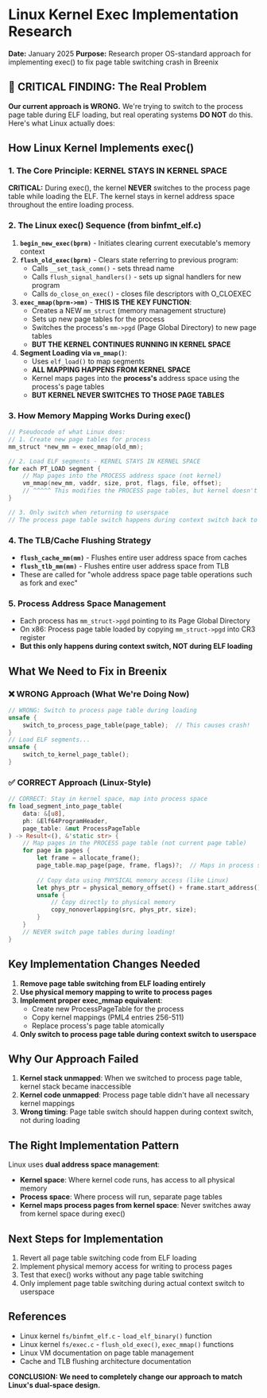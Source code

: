 # Linux Kernel Exec Implementation Research

**Date:** January 2025
**Purpose:** Research proper OS-standard approach for implementing exec() to fix page table switching crash in Breenix

## 🚨 CRITICAL FINDING: The Real Problem

**Our current approach is WRONG.** We're trying to switch to the process page table during ELF loading, but real operating systems **DO NOT** do this. Here's what Linux actually does:

## How Linux Kernel Implements exec()

### 1. The Core Principle: **KERNEL STAYS IN KERNEL SPACE**

**CRITICAL:** During exec(), the kernel **NEVER** switches to the process page table while loading the ELF. The kernel stays in kernel address space throughout the entire loading process.

### 2. The Linux exec() Sequence (from binfmt_elf.c)

1. **`begin_new_exec(bprm)`** - Initiates clearing current executable's memory context
2. **`flush_old_exec(bprm)`** - Clears state referring to previous program:
   - Calls `__set_task_comm()` - sets thread name
   - Calls `flush_signal_handlers()` - sets up signal handlers for new program  
   - Calls `do_close_on_exec()` - closes file descriptors with O_CLOEXEC
3. **`exec_mmap(bprm->mm)`** - **THIS IS THE KEY FUNCTION**:
   - Creates a NEW `mm_struct` (memory management structure)
   - Sets up new page tables for the process
   - Switches the process's `mm->pgd` (Page Global Directory) to new page tables
   - **BUT THE KERNEL CONTINUES RUNNING IN KERNEL SPACE**
4. **Segment Loading via `vm_mmap()`**:
   - Uses `elf_load()` to map segments
   - **ALL MAPPING HAPPENS FROM KERNEL SPACE**
   - Kernel maps pages into the **process's** address space using the process's page tables
   - **BUT KERNEL NEVER SWITCHES TO THOSE PAGE TABLES**

### 3. How Memory Mapping Works During exec()

```c
// Pseudocode of what Linux does:
// 1. Create new page tables for process
mm_struct *new_mm = exec_mmap(old_mm);

// 2. Load ELF segments - KERNEL STAYS IN KERNEL SPACE
for each PT_LOAD segment {
    // Map pages into the PROCESS address space (not kernel)
    vm_mmap(new_mm, vaddr, size, prot, flags, file, offset);
    // ^^^^^ This modifies the PROCESS page tables, but kernel doesn't switch to them
}

// 3. Only switch when returning to userspace
// The process page table switch happens during context switch back to userspace
```

### 4. The TLB/Cache Flushing Strategy

- **`flush_cache_mm(mm)`** - Flushes entire user address space from caches
- **`flush_tlb_mm(mm)`** - Flushes entire user address space from TLB  
- These are called for "whole address space page table operations such as fork and exec"

### 5. Process Address Space Management

- Each process has `mm_struct->pgd` pointing to its Page Global Directory
- On x86: Process page table loaded by copying `mm_struct->pgd` into CR3 register
- **But this only happens during context switch, NOT during ELF loading**

## What We Need to Fix in Breenix

### ❌ WRONG Approach (What We're Doing Now)
```rust
// WRONG: Switch to process page table during loading
unsafe {
    switch_to_process_page_table(page_table);  // This causes crash!
}
// Load ELF segments...
unsafe {
    switch_to_kernel_page_table();
}
```

### ✅ CORRECT Approach (Linux-Style)
```rust
// CORRECT: Stay in kernel space, map into process space
fn load_segment_into_page_table(
    data: &[u8], 
    ph: &Elf64ProgramHeader, 
    page_table: &mut ProcessPageTable
) -> Result<(), &'static str> {
    // Map pages in the PROCESS page table (not current page table)
    for page in pages {
        let frame = allocate_frame();
        page_table.map_page(page, frame, flags)?;  // Maps in process space
        
        // Copy data using PHYSICAL memory access (like Linux)
        let phys_ptr = physical_memory_offset() + frame.start_address();
        unsafe {
            // Copy directly to physical memory
            copy_nonoverlapping(src, phys_ptr, size);
        }
    }
    // NEVER switch page tables during loading!
}
```

## Key Implementation Changes Needed

1. **Remove page table switching from ELF loading entirely**
2. **Use physical memory mapping to write to process pages**
3. **Implement proper exec_mmap equivalent**:
   - Create new ProcessPageTable for the process
   - Copy kernel mappings (PML4 entries 256-511)
   - Replace process's page table atomically
4. **Only switch to process page table during context switch to userspace**

## Why Our Approach Failed

1. **Kernel stack unmapped**: When we switched to process page table, kernel stack became inaccessible
2. **Kernel code unmapped**: Process page table didn't have all necessary kernel mappings
3. **Wrong timing**: Page table switch should happen during context switch, not during loading

## The Right Implementation Pattern

Linux uses **dual address space management**:
- **Kernel space**: Where kernel code runs, has access to all physical memory
- **Process space**: Where process will run, separate page tables
- **Kernel maps process pages from kernel space**: Never switches away from kernel space during exec()

## Next Steps for Implementation

1. Revert all page table switching code from ELF loading
2. Implement physical memory access for writing to process pages  
3. Test that exec() works without any page table switching
4. Only implement page table switching during actual context switch to userspace

## References

- Linux kernel `fs/binfmt_elf.c` - `load_elf_binary()` function
- Linux kernel `fs/exec.c` - `flush_old_exec()`, `exec_mmap()` functions
- Linux VM documentation on page table management
- Cache and TLB flushing architecture documentation

**CONCLUSION: We need to completely change our approach to match Linux's dual-space design.**